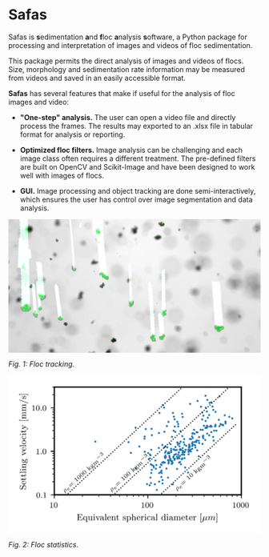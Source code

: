 # Safas

Safas is **s**edimentation **a**nd **f**loc **a**nalysis **s**oftware, a Python package for processing and interpretation of images and videos of floc sedimentation.

This package permits the direct analysis of images and videos of flocs. Size, morphology and sedimentation rate information may be measured from videos and saved in an easily accessible format.

**Safas** has several features that make if useful for the analysis of floc images and video:

* **"One-step" analysis.** The user can open a video file and directly process the frames. The results may exported to an .xlsx file in tabular format for analysis or reporting.

* **Optimized floc filters.** Image analysis can be challenging and each image class often requires a different treatment. The pre-defined filters are built on OpenCV and Scikit-Image and have been designed to work well with images of flocs.

* **GUI.** Image processing and object tracking are done semi-interactively, which ensures the user has control over image segmentation and data analysis.


<img align="center" src="img/tracking.png" alt="floc tracks" width="600">

*Fig. 1: Floc tracking.*

<img align="center" src="img/vel_size.png" alt="floc stats" width="600">

*Fig. 2: Floc statistics.*

